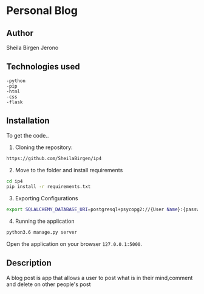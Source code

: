 # Personal Blog

## Author
Sheila Birgen Jerono

## Technologies used
    -python
    -pip
    -html
    -css
    -flask

## Installation
To get the code..

1. Cloning the repository:

```bash
https://github.com/SheilaBirgen/ip4
```

2. Move to the folder and install requirements

```bash
cd ip4
pip install -r requirements.txt
```

3. Exporting Configurations

```bash
export SQLALCHEMY_DATABASE_URI=postgresql+psycopg2://{User Name}:{password}@localhost/{database name}
```

4. Running the application

```bash
python3.6 manage.py server
```

Open the application on your browser `127.0.0.1:5000`.

## Description
A blog post is app that allows a user to post what is in their mind,comment and delete on other people's post 

